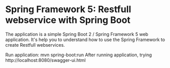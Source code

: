 # Spring Framework 5: Restfull webservice with Spring Boot

The application is a simple Spring Boot 2 / Spring Framework 5 web application. It's help you to understand how to use the Spring Framework to create Restfull webservices.

Run application: mvn spring-boot:run
After running application, trying http://localhost:8080/swagger-ui.html
